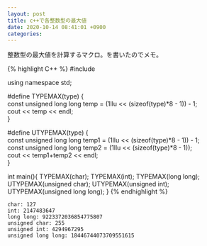 ```yaml
---
layout: post
title: c++で各整数型の最大値
date: 2020-10-14 08:41:01 +0900
categories:
---
```

整数型の最大値を計算するマクロ。を書いたのでメモ。


{% highlight C++ %}
#include<iostream>

using namespace std;

#define TYPEMAX(type) {                                                 \
    const unsigned long long temp = (1llu << (sizeof(type)*8 - 1)) - 1; \
    cout << temp << endl;                                               \
  }

#define UTYPEMAX(type) {                                                \
    const unsigned long long temp1 = (1llu << (sizeof(type)*8 - 1)) - 1; \
    const unsigned long long temp2 = (1llu << (sizeof(type)*8 - 1));    \
    cout << temp1+temp2 << endl;                                        \
  }


int main(){
  TYPEMAX(char);
  TYPEMAX(int);
  TYPEMAX(long long);
  UTYPEMAX(unsigned char);
  UTYPEMAX(unsigned int);
  UTYPEMAX(unsigned long long);
}
{% endhighlight %}


```
char: 127
int: 2147483647
long long: 9223372036854775807
unsigned char: 255
unsigned int: 4294967295
unsigned long long: 18446744073709551615
```
